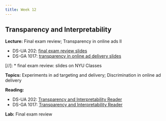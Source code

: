 ```yaml
---
title: Week 12
---
```


## Transparency and Interpretability

**Lecture:** Final exam review; Transparency in online ads II

* DS-UA 202: [final exam review slides](../../../assets/12_final_review_202.pdf)
* DS-GA 1017: [transparency in online ad delivery slides](../../../assets/12_transparency_ads.pdf)

[//]: * final exam review: slides on NYU Classes

**Topics:** Experiments in ad targeting and delivery; Discrimination in online ad delivery

**Reading:**

* DS-UA 202: [Transparency and Interpretability Reader](../../../assets/transparency_reader_ua202_2022.pdf)
* DS-GA 1017: [Transparency and Interpretability Reader](../../../assets/transparency_reader.pdf)

**Lab:** Final exam review

